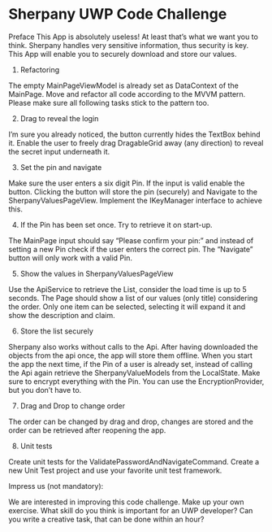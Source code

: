 # Sherpany UWP Code Challenge
Preface
This App is absolutely useless! At least that’s what we want you to think. Sherpany handles very sensitive information, thus security is key. This App will enable you to securely download and store our values.

1. Refactoring

The empty MainPageViewModel is already set as DataContext of the MainPage. Move and refactor all code according to the MVVM pattern. Please make sure all following tasks stick to the pattern too.

2. Drag to reveal the login

I’m sure you already noticed, the button currently hides the TextBox behind it. Enable the user to freely drag DragableGrid away (any direction) to reveal the secret input underneath it.

3. Set the pin and navigate

Make sure the user enters a six digit Pin. If the input is valid enable the button. Clicking the button will store the pin (securely) and Navigate to the SherpanyValuesPageView. Implement the IKeyManager interface to achieve this.

4. If the Pin has been set once. Try to retrieve it on start-up.

The MainPage input should say “Please confirm your pin:” and instead of setting a new Pin check if the user enters the correct pin. The “Navigate” button will only work with a valid Pin.

5. Show the values in SherpanyValuesPageView

Use the ApiService to retrieve the List, consider the load time is up to 5 seconds.
The Page should show a list of our values (only title) considering the order. Only one item can be selected, selecting it will expand it and show the description and claim.

6. Store the list securely

Sherpany also works without calls to the Api. After having downloaded the objects from the api once, the app will store them offline. When you start the app the next time, if the Pin of a user is already set, instead of calling the Api again retrieve the SherpanyValueModels from the LocalState. Make sure to encrypt everything with the Pin. You can use the EncryptionProvider, but you don’t have to.

7. Drag and Drop to change order

The order can be changed by drag and drop, changes are stored and the order can be retrieved after reopening the app.


8. Unit tests

Create unit tests for the ValidatePasswordAndNavigateCommand. Create a new Unit Test project and use your favorite unit test framework.



Impress us (not mandatory):

We are interested in improving this code challenge. Make up your own exercise. What skill do you think is important for an UWP developer? Can you write a creative task, that can be done within an hour?
